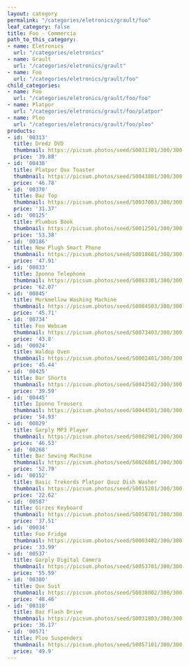 ```yaml
---
layout: category
permalink: "/categories/eletronics/grault/foo"
leaf_category: false
title: Foo - Commercia
path_to_this_category:
- name: Eletronics
  url: "/categories/eletronics"
- name: Grault
  url: "/categories/eletronics/grault"
- name: Foo
  url: "/categories/eletronics/grault/foo"
child_categories:
- name: Foo
  url: "/categories/eletronics/grault/foo/foo"
- name: Platpor
  url: "/categories/eletronics/grault/foo/platpor"
- name: Ploo
  url: "/categories/eletronics/grault/foo/ploo"
products:
- id: '00313'
  title: Dredz DVD
  thumbnail: https://picsum.photos/seed/S0031301/300/300
  price: '39.88'
- id: '00438'
  title: Platpor Qux Toaster
  thumbnail: https://picsum.photos/seed/S0043801/300/300
  price: '46.78'
- id: '00370'
  title: Baz Top
  thumbnail: https://picsum.photos/seed/S0037003/300/300
  price: '31.37'
- id: '00125'
  title: Plumbus Book
  thumbnail: https://picsum.photos/seed/S0012501/300/300
  price: '53.38'
- id: '00186'
  title: New Plugh Smart Phone
  thumbnail: https://picsum.photos/seed/S0018601/300/300
  price: '47.91'
- id: '00833'
  title: Iponno Telephone
  thumbnail: https://picsum.photos/seed/S0083301/300/300
  price: '62.07'
- id: '00845'
  title: Murkmellow Washing Machine
  thumbnail: https://picsum.photos/seed/S0084503/300/300
  price: '45.71'
- id: '00734'
  title: Foo Webcam
  thumbnail: https://picsum.photos/seed/S0073403/300/300
  price: '43.8'
- id: '00024'
  title: Waldop Oven
  thumbnail: https://picsum.photos/seed/S0002401/300/300
  price: '45.44'
- id: '00425'
  title: Bar Shorts
  thumbnail: https://picsum.photos/seed/S0042502/300/300
  price: '39.59'
- id: '00445'
  title: Iponno Trousers
  thumbnail: https://picsum.photos/seed/S0044501/300/300
  price: '54.93'
- id: '00829'
  title: Garply MP3 Player
  thumbnail: https://picsum.photos/seed/S0082901/300/300
  price: '46.53'
- id: '00268'
  title: Bar Sewing Machine
  thumbnail: https://picsum.photos/seed/S0026801/300/300
  price: '52.79'
- id: '00152'
  title: Basic Trekords Platpor Quuz Dish Washer
  thumbnail: https://picsum.photos/seed/S0015201/300/300
  price: '22.62'
- id: '00587'
  title: Girzes Keyboard
  thumbnail: https://picsum.photos/seed/S0058701/300/300
  price: '37.51'
- id: '00034'
  title: Foo Fridge
  thumbnail: https://picsum.photos/seed/S0003402/300/300
  price: '33.99'
- id: '00537'
  title: Garply Digital Camera
  thumbnail: https://picsum.photos/seed/S0053701/300/300
  price: '55.59'
- id: '00380'
  title: Qux Suit
  thumbnail: https://picsum.photos/seed/S0038002/300/300
  price: '48.46'
- id: '00318'
  title: Baz Flash Drive
  thumbnail: https://picsum.photos/seed/S0031803/300/300
  price: '36.17'
- id: '00571'
  title: Ploo Suspenders
  thumbnail: https://picsum.photos/seed/S0057101/300/300
  price: '49.9'
---
```

